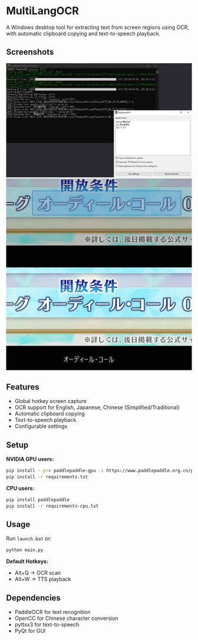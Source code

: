 # MultiLangOCR

A Windows desktop tool for extracting text from screen regions using OCR, with automatic clipboard copying and text-to-speech playback.

## Screenshots

<div style="text-align: center;">
  <img src="./screenshots/app.png" alt="App">
  <img src="./screenshots/scan.png" alt="Scan">
</div>

## Features

- Global hotkey screen capture
- OCR support for English, Japanese, Chinese (Simplified/Traditional)
- Automatic clipboard copying
- Text-to-speech playback
- Configurable settings

## Setup

**NVIDIA GPU users:**
```bash
pip install --pre paddlepaddle-gpu -i https://www.paddlepaddle.org.cn/packages/nightly/cu118/
pip install -r requirements.txt
```

**CPU users:**
```bash
pip install paddlepaddle
pip install -r requirements-cpu.txt
```

## Usage

Run `launch.bat` or:
```bash
python main.py
```

**Default Hotkeys:**
- Alt+Q → OCR scan
- Alt+W → TTS playback

## Dependencies

- PaddleOCR for text recognition
- OpenCC for Chinese character conversion
- pyttsx3 for text-to-speech
- PyQt for GUI

